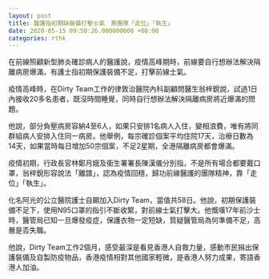 ```yaml
---
layout: post
title: 醫護指初期缺裝備打擊士氣　靠團隊「走位」「執生」
date: 2020-05-15 09:50:26.000000000 +08:00
categories: rthk
---
```


在前線照顧新型肺炎確診病人的醫護說，疫情高峰期時，前線要自行想辦法解決隔離病房爆滿，有護士指初期保護裝備不足，打擊前線士氣。

疫情高峰時，在Dirty Team工作的律敦治醫院內科副顧問醫生翁梓銳說，試過1日內接收20多名患者，既沒時間睡覺，同時自行想辦法解決隔離病房將近爆滿的問題。

他說，部分負壓病房容納4至6人，如果只安排1名病人入住，變相浪費，唯有將同群組病人安排入住同一病房。他舉例，每宗確診個案平均住院17天，治療日數為14天，如果當時每日增加50宗個案，不足2星期，全港隔離病房都會爆滿。

疫情初期，行政長官林鄭月娥及衞生署署長陳漢儀分別指，不是所有場合都要戴口罩，翁梓銳形容說法「離譜」，認為疫情回穩，歸功前線醫護的團隊精神，靠「走位」「執生」。

化名阿光的公立醫院護士自願加入Dirty Team，當值共58日。他說，初期保護裝備不足下，使用N95口罩的指引不斷收緊，對前線士氣打擊大。他慨嘆17年前沙士時，醫管局已知一旦爆發疫症，保護衣物一定短缺，質疑醫管局為何準備不足，高層是否失職。

他說，Dirty Team工作2個月，感受最深是看見香港人自救力量，感動市民捐出保護裝備及自製防疫物品，香港疫情相對其他國家輕微，是香港人努力成果，寄語香港人加油。
